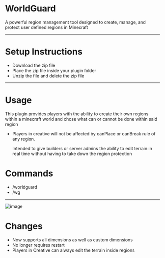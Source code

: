 # WorldGuard
A powerful region management tool designed to create, manage, and protect user defined regions in Minecraft

---
# Setup Instructions
- Download the zip file
- Place the zip file inside your plugin folder
- Unzip the file and delete the zip file

---
# Usage

This plugin provides players with the ability to create their own regions
within a minecraft world and chose what can or cannot be done within said region
- Players in creative will not be affected by canPlace or canBreak rule of any region.
  
  Intended to give builders or server admins the ability to edit terrain in real time
  without having to take down the region protection


# Commands
- /worldguard
- /wg
---
![image](https://github.com/user-attachments/assets/660a5410-e5c1-4939-bfb8-c195caa57485)

# Changes
- Now supports all dimensions as well as custom dimensions
- No longer requires restart
- Players in Creative can always edit the terrain inside regions
